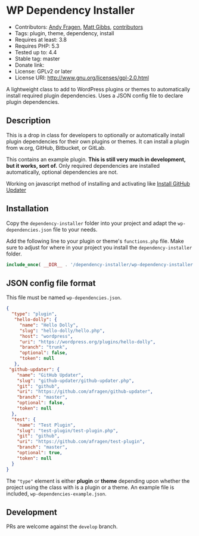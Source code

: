 # WP  Dependency Installer
* Contributors: [Andy Fragen](https://github.com/afragen), [Matt Gibbs](https://github.com/mgibbs189), [contributors](https://github.com/afragen/wp-dependency-installer/graphs/contributors)
* Tags: plugin, theme, dependency, install
* Requires at least: 3.8
* Requires PHP: 5.3
* Tested up to: 4.4
* Stable tag: master
* Donate link: 
* License: GPLv2 or later
* License URI: http://www.gnu.org/licenses/gpl-2.0.html

A lightweight class to add to WordPress plugins or themes to automatically install required plugin dependencies. Uses a JSON config file to declare plugin dependencies.

## Description

This is a drop in class for developers to optionally or automatically install plugin dependencies for their own plugins or themes. It can install a plugin from w.org, GitHub, Bitbucket, or GitLab.

This contains an example plugin. **This is still very much in development, but it works, sort of.** Only required dependencies are installed automatically, optional dependencies are not.

Working on javascript method of installing and activating like [Install GitHub Updater](https://github.com/mgibbs189/install-github-updater)

## Installation

Copy the `dependency-installer` folder into your project and adapt the `wp-dependencies.json` file to your needs.

Add the following line to your plugin or theme's `functions.php` file. Make sure to adjust for where in your project you install the `dependency-installer` folder.

```php
include_once( __DIR__ . '/dependency-installer/wp-dependency-installer.php' );
```

## JSON config file format

This file must be named `wp-dependencies.json`.

```json
{
  "type": "plugin",
   "hello-dolly": {
     "name": "Hello Dolly",
     "slug": "hello-dolly/hello.php",
     "host": "wordpress",
     "uri": "https://wordpress.org/plugins/hello-dolly",
     "branch": "trunk",
     "optional": false,
     "token": null
   },
 "github-updater": {
    "name": "GitHub Updater",
    "slug": "github-updater/github-updater.php",
    "git": "github",
    "uri": "https://github.com/afragen/github-updater",
    "branch": "master",
    "optional": false,
    "token": null
  },
  "test": {
    "name": "Test Plugin",
    "slug": "test-plugin/test-plugin.php",
    "git": "github",
    "uri": "https://github.com/afragen/test-plugin",
    "branch": "master",
    "optional": true,
    "token": null
  }
}
```
The `"type"` element is either **plugin** or **theme** depending upon whether the project using the class with is a plugin or a theme. An example file is included, `wp-dependencies-example.json`.

## Development

PRs are welcome against the `develop` branch.
